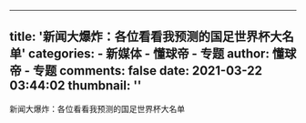 
---
title: '新闻大爆炸：各位看看我预测的国足世界杯大名单'
categories: 
    - 新媒体
    - 懂球帝 - 专题
author: 懂球帝 - 专题
comments: false
date: 2021-03-22 03:44:02
thumbnail: ''
---

<div>   
新闻大爆炸：各位看看我预测的国足世界杯大名单  
</div>
            